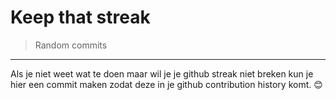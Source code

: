 # Keep that streak

> Random commits

---

Als je niet weet wat te doen maar wil je je github streak niet breken kun je hier een commit maken zodat deze in je github contribution history komt. 😊
